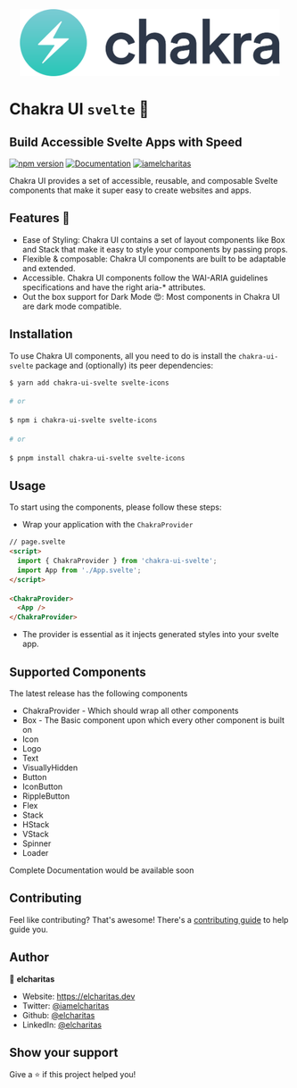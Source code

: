<div align="center">
    <img src="./static/logo-light.svg" style="max-height: 120px" />
</div>

# Chakra UI `svelte` 👋

## Build Accessible Svelte Apps with Speed

[![npm version](https://badge.fury.io/js/chakra-ui-svelte.svg)](https://www.npmjs.com/package/chakra-ui-svelte)
[![Documentation](https://img.shields.io/badge/documentation-yes-brightgreen.svg)](#)
[![iamelcharitas](https://img.shields.io/twitter/follow/iamelcharitas.svg?style=)](https://twitter.com/iamelcharitas)

Chakra UI provides a set of accessible, reusable, and composable Svelte components that make it super easy to create websites and apps.

## Features 🚀

- Ease of Styling: Chakra UI contains a set of layout components like Box and Stack that make it easy to style your components by passing props.
- Flexible & composable: Chakra UI components are built to be adaptable and extended.
- Accessible. Chakra UI components follow the WAI-ARIA guidelines specifications and have the right aria-\* attributes.
- Out the box support for Dark Mode 😍: Most components in Chakra UI are dark mode compatible.

## Installation

To use Chakra UI components, all you need to do is install the `chakra-ui-svelte` package and (optionally) its peer dependencies:

```sh
$ yarn add chakra-ui-svelte svelte-icons

# or

$ npm i chakra-ui-svelte svelte-icons

# or

$ pnpm install chakra-ui-svelte svelte-icons
```

## Usage

To start using the components, please follow these steps:

- Wrap your application with the `ChakraProvider`

```html
// page.svelte
<script>
  import { ChakraProvider } from 'chakra-ui-svelte';
  import App from './App.svelte';
</script>

<ChakraProvider>
  <App />
</ChakraProvider>
```

- The provider is essential as it injects generated styles into your svelte app.

## Supported Components

The latest release has the following components

- ChakraProvider - Which should wrap all other components
- Box - The Basic component upon which every other component is built on
- Icon
- Logo
- Text
- VisuallyHidden
- Button
- IconButton
- RippleButton
- Flex
- Stack
- HStack
- VStack
- Spinner
- Loader

Complete Documentation would be available soon

## Contributing

Feel like contributing? That's awesome! There's a [contributing guide](./CONTRIBUTING.md) to help guide you.

## Author

👤 **elcharitas**

- Website: https://elcharitas.dev
- Twitter: [@iamelcharitas](https://twitter.com/iamelcharitas)
- Github: [@elcharitas](https://github.com/elcharitas)
- LinkedIn: [@elcharitas](https://linkedin.com/in/elcharitas)

## Show your support

Give a ⭐️ if this project helped you!
